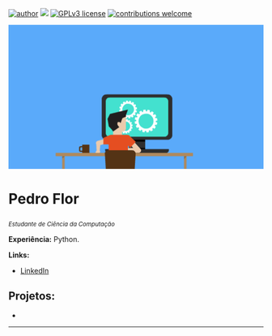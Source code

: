 [![author](https://img.shields.io/badge/author-peusavio-red.svg)](https://www.linkedin.com/in/peusavio/) [![](https://img.shields.io/badge/python-3.7+-blue.svg)](https://www.python.org/downloads/release/python-365/) [![GPLv3 license](https://img.shields.io/badge/License-GPLv3-blue.svg)](http://perso.crans.org/besson/LICENSE.html) [![contributions welcome](https://img.shields.io/badge/contributions-welcome-brightgreen.svg?style=flat)](https://github.com/carlosfab/data_science/issues)

<p align="center">
  <img src="idea.gif" >
</p>

# Pedro Flor
<sub>*Estudante de Ciência da Computação*</sub>

**Experiência:** Python.

**Links:**
* [LinkedIn](https://www.linkedin.com/in/peusavio/)


## Projetos:

*
---
